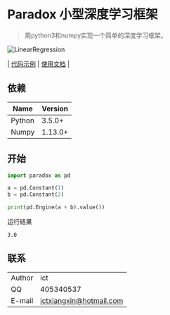 # Paradox 小型深度学习框架

> 用python3和numpy实现一个简单的深度学习框架。

![LinearRegression](https://raw.githubusercontent.com/ictxiangxin/paradox/master/documentations/images/graph_example.png)

| [代码示例](examples) | [使用文档](documentations) |

## 依赖

| Name   | Version |
|--------|---------|
| Python | 3.5.0+  |
| Numpy  | 1.13.0+ |

## 开始

```python
import paradox as pd

a = pd.Constant(1)
b = pd.Constant(2)

print(pd.Engine(a + b).value())
```

运行结果
```
3.0
```

## 联系

|        |                         |
|--------|-------------------------|
| Author | ict                     |
| QQ     | 405340537               |
| E-mail | ictxiangxin@hotmail.com |